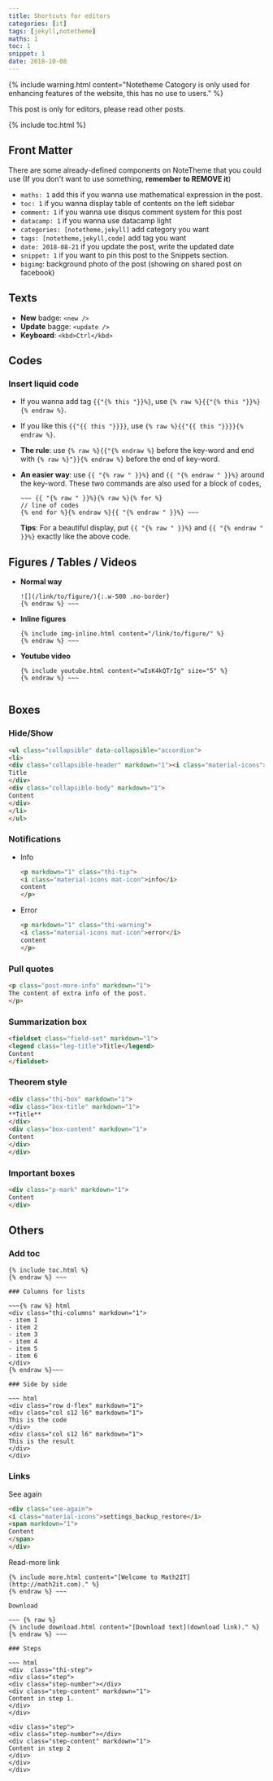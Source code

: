 ```yaml
---
title: Shortcuts for editors
categories: [it]
tags: [jekyll,notetheme]
maths: 1
toc: 1
snippet: 1
date: 2018-10-08
---
```


{% include warning.html content="Notetheme Catogory is only used for enhancing features of the website, this has no use to users." %}

This post is only for editors, please read other posts.

{% include toc.html %}

## Front Matter

There are some already-defined components on NoteTheme that you could use (If you don't want to use something, **remember to REMOVE it**)

- `maths: 1` add this if you wanna use mathematical expression in the post.
- `toc: 1` if you wanna display table of contents on the left sidebar
- `comment: 1` if you wanna use disqus comment system for this post
- `datacamp: 1` if you wanna use datacamp light
- `categories: [notetheme,jekyll]` add category you want
- `tags: [notetheme,jekyll,code]` add tag you want
- `date: 2018-08-21` if you update the post, write the updated date
- `snippet: 1` if you want to pin this post to the Snippets section.
- `bigimg`: background photo of the post (showing on shared post on facebook)

## Texts

- **New** badge: `<new />`
- **Update** bagge: `<update />`
- **Keyboard**: `<kbd>Ctrl</kbd>`

## Codes

### Insert liquid code

- If you wanna add tag `{{"{% this "}}%}`, use `{% raw %}{{"{% this "}}%}{% endraw %}`.
- If you like this `{{"{{ this "}}}}`, use `{% raw %}{{"{{ this "}}}}{% endraw %}`.
- **The rule**: use `{% raw %}{{"{% endraw %}` before the key-word and end with `{% raw %}"}}{% endraw %}` before the end of key-word.
- **An easier way**: use `{{ "{% raw " }}%}` and `{{ "{% endraw " }}%}` around the key-word. These two commands are also used for a block of codes, 

  ~~~
  ~~~ {{ "{% raw " }}%}{% raw %}{% for %}
  // line of codes
  {% end for %}{% endraw %}{{ "{% endraw " }}%} ~~~
  ~~~

	**Tips**: For a beautiful display, put `{{ "{% raw " }}%}` and `{{ "{% endraw " }}%}` exactly like the above code.

## Figures / Tables / Videos

- **Normal way**

  ~~~ {% raw %}
  ![](/link/to/figure/){:.w-500 .no-border}
  {% endraw %} ~~~

- **Inline figures**

  ~~~ {% raw %}
  {% include img-inline.html content="/link/to/figure/" %}
  {% endraw %} ~~~

- **Youtube video**

  ~~~ {% raw %}
  {% include youtube.html content="wIsK4kQTrIg" size="5" %}
  {% endraw %} ~~~


## Boxes

### Hide/Show

~~~ html
<ul class="collapsible" data-collapsible="accordion">
<li>
<div class="collapsible-header" markdown="1"><i class="material-icons">face</i>
Title
</div>
<div class="collapsible-body" markdown="1">
Content
</div>
</li>
</ul>
~~~

### Notifications

- Info

  ~~~ html
  <p markdown="1" class="thi-tip">
  <i class="material-icons mat-icon">info</i>
  content
  </p>
  ~~~

- Error

  ~~~ html
  <p markdown="1" class="thi-warning">
  <i class="material-icons mat-icon">error</i>
  content
  </p>
  ~~~


### Pull quotes

~~~ html
<p class="post-more-info" markdown="1">
The content of extra info of the post.
</p>
~~~

### Summarization box

~~~ html
<fieldset class="field-set" markdown="1">
<legend class="leg-title">Title</legend>
Content
</fieldset>
~~~

### Theorem style

~~~ html
<div class="thi-box" markdown="1">
<div class="box-title" markdown="1">
**Title**
</div>
<div class="box-content" markdown="1">
Content
</div>
</div>
~~~

### Important boxes

~~~ html
<div class="p-mark" markdown="1">
Content
</div>
~~~

## Others

### Add toc

~~~ {% raw %}
{% include toc.html %}
{% endraw %} ~~~

### Columns for lists

~~~{% raw %} html
<div class="thi-columns" markdown="1">
- item 1
- item 2
- item 3
- item 4
- item 5
- item 6
</div>
{% endraw %}~~~

### Side by side

~~~ html
<div class="row d-flex" markdown="1">
<div class="col s12 l6" markdown="1">
This is the code
</div>
<div class="col s12 l6" markdown="1">
This is the result
</div>
</div>
~~~

### Links

See again

~~~ html
<div class="see-again">
<i class="material-icons">settings_backup_restore</i>
<span markdown="1">
Content
</span>
</div>
~~~

Read-more link

~~~ {% raw %}
{% include more.html content="[Welcome to Math2IT](http://math2it.com)." %}
{% endraw %} ~~~

Download

~~~ {% raw %}
{% include download.html content="[Download text](download link)." %}
{% endraw %} ~~~

### Steps

~~~ html
<div  class="thi-step">
<div class="step">
<div class="step-number"></div>
<div class="step-content" markdown="1">
Content in step 1.
</div>
</div>

<div class="step">
<div class="step-number"></div>
<div class="step-content" markdown="1">
Content in step 2
</div>
</div>
</div>
~~~

